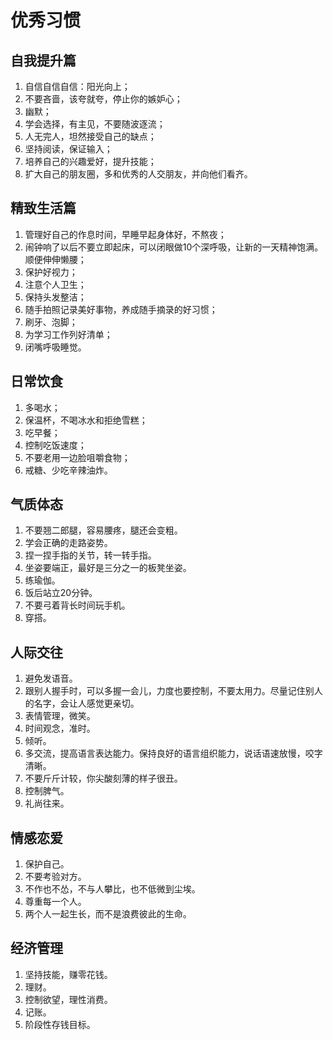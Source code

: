 # 优秀习惯
## 自我提升篇
1. 自信自信自信：阳光向上；
2. 不要吝啬，该夸就夸，停止你的嫉妒心；
3. 幽默；
4. 学会选择，有主见，不要随波逐流；
5. 人无完人，坦然接受自己的缺点；
6. 坚持阅读，保证输入；
7. 培养自己的兴趣爱好，提升技能；
8. 扩大自己的朋友圈，多和优秀的人交朋友，并向他们看齐。

## 精致生活篇
1. 管理好自己的作息时间，早睡早起身体好，不熬夜；
2. 闹钟响了以后不要立即起床，可以闭眼做10个深呼吸，让新的一天精神饱满。顺便伸伸懒腰；
3. 保护好视力；
4. 注意个人卫生；
5. 保持头发整洁；
6. 随手拍照记录美好事物，养成随手摘录的好习惯；
7. 刷牙、泡脚；
8. 为学习工作列好清单；
9. 闭嘴呼吸睡觉。

## 日常饮食
1. 多喝水；
2. 保温杯，不喝冰水和拒绝雪糕；
3. 吃早餐；
4. 控制吃饭速度；
5. 不要老用一边脸咀嚼食物；
6. 戒糖、少吃辛辣油炸。

## 气质体态
1. 不要翘二郎腿，容易腰疼，腿还会变粗。
2. 学会正确的走路姿势。
3. 捏一捏手指的关节，转一转手指。
4. 坐姿要端正，最好是三分之一的板凳坐姿。
5. 练瑜伽。
6. 饭后站立20分钟。
7. 不要弓着背长时间玩手机。
8. 穿搭。

## 人际交往
1. 避免发语音。
2. 跟别人握手时，可以多握一会儿，力度也要控制，不要太用力。尽量记住别人的名字，会让人感觉更亲切。
3. 表情管理，微笑。
4. 时间观念，准时。
5. 倾听。
6. 多交流，提高语言表达能力。保持良好的语言组织能力，说话语速放慢，咬字清晰。
7. 不要斤斤计较，你尖酸刻薄的样子很丑。
8. 控制脾气。
9. 礼尚往来。

## 情感恋爱
1. 保护自己。
2. 不要考验对方。
3. 不作也不怂，不与人攀比，也不低微到尘埃。
4. 尊重每一个人。
5. 两个人一起生长，而不是浪费彼此的生命。

## 经济管理
1. 坚持技能，赚零花钱。
2. 理财。
3. 控制欲望，理性消费。
4. 记账。
5. 阶段性存钱目标。


